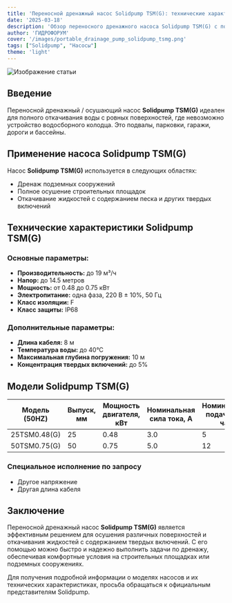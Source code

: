 ```yaml
---
title: 'Переносной дренажный насос Solidpump TSM(G): технические характеристики и применение'
date: '2025-03-18'
description: 'Обзор переносного дренажного насоса Solidpump TSM(G) с подробными характеристиками и областями применения.'
author: 'ГИДРОФОРУМ'
cover: '/images/portable_drainage_pump_solidpump_tsmg.png'
tags: ["Solidpump", "Насосы"]
theme: 'light'
---
```


![Изображение статьи](/images/portable_drainage_pump_solidpump_tsmg.png)

## Введение

Переносной дренажный / осушающий насос **Solidpump TSM(G)** идеален для полного откачивания воды с ровных поверхностей, где невозможно устройство водосборного колодца. Это подвалы, парковки, гаражи, дороги и бассейны.

## Применение насоса Solidpump TSM(G)

Насос **Solidpump TSM(G)** используется в следующих областях:

- Дренаж подземных сооружений
- Полное осушение строительных площадок
- Откачивание жидкостей с содержанием песка и других твердых включений

## Технические характеристики Solidpump TSM(G)

### Основные параметры:

- **Производительность:** до 19 м³/ч
- **Напор:** до 14.5 метров
- **Мощность:** от 0.48 до 0.75 кВт
- **Электропитание:** одна фаза, 220 В ± 10%, 50 Гц
- **Класс изоляции:** F
- **Класс защиты:** IP68

### Дополнительные параметры:

- **Длина кабеля:** 8 м
- **Температура воды:** до 40°С
- **Максимальная глубина погружения:** 10 м
- **Концентрация твердых включений:** до 5%

## Модели Solidpump TSM(G)

| Модель (50HZ)    | Выпуск, мм | Мощность двигателя, кВт | Номинальная сила тока, A | Номинальная подача, м³/час | Номинальный напор, м | Максимальная подача, м³/час | Максимальный напор, м | Свободный проход, мм |
|------------------|------------|-------------------------|---------------------------|----------------------------|----------------------|------------------------------|-----------------------|---------------------|
| 25TSM0.48(G)     | 25         | 0.48                    | 3.0                       | 5                          | 9                    | 10                           | 11                    | 6                   |
| 50TSM0.75(G)     | 50         | 0.75                    | 5.0                       | 12                         | 9                    | 18.6                         | 14.5                  | 6                   |

### Специальное исполнение по запросу

- Другое напряжение
- Другая длина кабеля

## Заключение

Переносной дренажный насос **Solidpump TSM(G)** является эффективным решением для осушения различных поверхностей и откачивания жидкостей с содержанием твердых включений. С его помощью можно быстро и надежно выполнить задачи по дренажу, обеспечивая комфортные условия на строительных площадках или подземных сооружениях.

Для получения подробной информации о моделях насосов и их технических характеристиках, просьба обращаться к официальным представителям Solidpump.